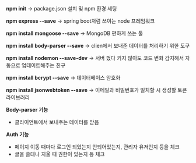 **npm init**
-> package.json 설치 및 npm 환경 세팅

**npm express --save**
-> spring boot처럼 쓰이는 node 프레임워크

**npm install mongoose --save**
-> MongoDB 편하게 쓰는 툴

**npm install body-parser --save**
-> clien에서 보내준 데이터를 처리하기 위한 도구

**npm install nodemon --save-dev**
-> 서버 껐다 키지 않아도 코드 변화 감지해서 자동으로 업데이트해주는 친구

**npm install bcrypt --save**
-> 데이터베이스 암호화

**npm install jsonwebtoken --save**
-> 이메일과 비밀번호가 일치할 시 생성할 토큰 라이브러리

**Body-parser 기능**

- 클라이언트에서 보내주는 데이터를 받음

**Auth 기능**

- 페이지 이동 때마다 로그인 되었는지 안되어있는지, 관리자 유저인지 등을 체크
- 글을 쓸대나 지울 때 권한이 있는지 등 체크
